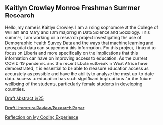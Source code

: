 ## Kaitlyn Crowley Monroe Freshman Summer Research

Hello, my name is Kaitlyn Crowley. I am a rising sophomore at the College of William and Mary and I am majoring in Data Science and Sociology. This summer, I am working on a research project investigating the use of Demographic Health Survey Data and the ways that machine learning and geospatial data can suppement this information. For this project, I intend to focus on Liberia and more specifically on the implications that this information can have on improving access to education. As the current COVID-19 pandemic and the recent Ebola outbreak in West Africa have demonstrated, it is essential to be able to measure education access as accurately as possible and have the ability to analyze the most up-to-date data. Access to education has such significant implications for the future wellbeing of the students, particularly female students in developing countries.


[Draft Abstract 6/25](abstract.md)

[Draft Literature Review/Research Paper](litreview.md)

[Reflection on My Coding Experience](Coding_reflection.md)
